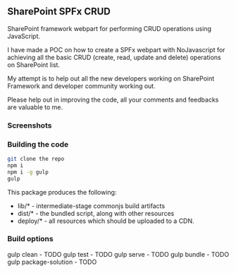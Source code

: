 ## SharePoint SPFx CRUD

SharePoint framework webpart for performing CRUD operations using JavaScript.

I have made a POC on how to create a SPFx webpart with NoJavascript for achieving all the basic CRUD (create, read, update and delete) operations on SharePoint list.

My attempt is to help out all the new developers working on SharePoint Framework and developer community working out.

Please help out in improving the code, all your comments and feedbacks are valuable to me.

### Screenshots


### Building the code

```bash
git clone the repo
npm i
npm i -g gulp
gulp
```

This package produces the following:

* lib/* - intermediate-stage commonjs build artifacts
* dist/* - the bundled script, along with other resources
* deploy/* - all resources which should be uploaded to a CDN.

### Build options

gulp clean - TODO
gulp test - TODO
gulp serve - TODO
gulp bundle - TODO
gulp package-solution - TODO

